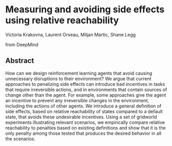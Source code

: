 # Measuring and avoiding side effects using relative reachability

Victoria Krakovna, Laurent Orseau, Miljan Martic, Shane Legg

from DeepMind 

## Abstract 

How can we design reinforcement learning agents that avoid causing unnecessary disruptions to their environment? We argue that current approaches to penalizing side effects can introduce bad incentives in tasks that require irreversible actions, and in environments that contain sources of change other than the agent. For example, some approaches give the agent an incentive to prevent any irreversible changes in the environment, including the actions of other agents. We introduce a general definition of side effects, based on relative reachability of states compared to a default state, that avoids these undesirable incentives. Using a set of gridworld experiments illustrating relevant scenarios, we empirically compare relative reachability to penalties based on existing definitions and show that it is the only penalty among those tested that produces the desired behavior in all the scenarios.


